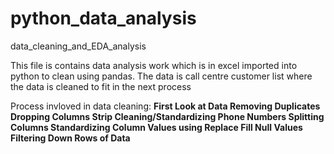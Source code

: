 # python_data_analysis
data_cleaning_and_EDA_analysis


This file is contains data analysis work which is in excel imported into python to clean using pandas. The data is call centre customer list where the data is cleaned to fit in the next process

Process invloved in data cleaning:
**First Look at Data
Removing Duplicates
Dropping Columns
Strip 
Cleaning/Standardizing Phone Numbers
Splitting Columns
Standardizing Column Values using Replace
Fill Null Values
Filtering Down Rows of Data**


